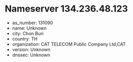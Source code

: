 # Nameserver 134.236.48.123

* as_number: 131090
* name: Unknown
* city: Chon Buri
* country: TH
* organization: CAT TELECOM Public Company Ltd,CAT
* version: Unknown
* dnssec: Unknown
